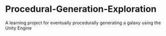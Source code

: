 # Procedural-Generation-Exploration
A learning project for eventually procedurally generating a galaxy using the Unity Engine
